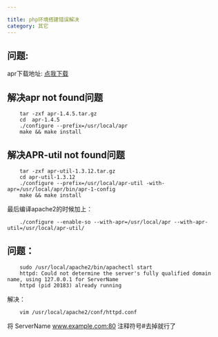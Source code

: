 ```yaml
---

title: php环境搭建错误解决
category: 其它
---
```


问题:
-----

apr下载地址: [点我下载](http://archive.apache.org/dist/apr/)

解决apr not found问题
------

		tar -zxf apr-1.4.5.tar.gz  
		cd  apr-1.4.5  
		./configure --prefix=/usr/local/apr  
		make && make install  


解决APR-util not found问题
-----

		tar -zxf apr-util-1.3.12.tar.gz  
		cd apr-util-1.3.12  
		./configure --prefix=/usr/local/apr-util -with-apr=/usr/local/apr/bin/apr-1-config  
		make && make install


最后编译apache2的时候加上：

		./configure --enable-so --with-apr=/usr/local/apr --with-apr-util=/usr/local/apr-util/

问题：
----

		sudo /usr/local/apache2/bin/apachectl start
		httpd: Could not determine the server's fully qualified domain name, using 127.0.0.1 for ServerName
		httpd (pid 20183) already running

解决：

		vim /usr/local/apache2/conf/httpd.conf

将 ServerName www.example.com:80 注释符号#去掉就行了
